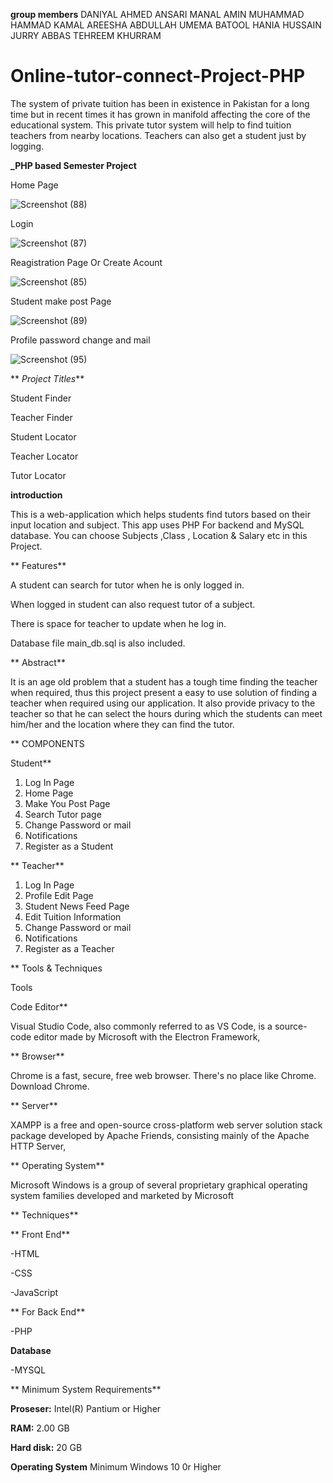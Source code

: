 **group members**
DANIYAL AHMED ANSARI
MANAL AMIN 
MUHAMMAD HAMMAD KAMAL 
AREESHA ABDULLAH
UMEMA BATOOL
HANIA HUSSAIN 
JURRY ABBAS
TEHREEM KHURRAM 

# Online-tutor-connect-Project-PHP
The system of private tuition has been in existence in Pakistan for a long time but in recent times it has grown in manifold affecting the core of the educational system. This private tutor system will help to find tuition teachers from nearby locations. Teachers can also get a student just by logging.

 **_PHP based Semester Project**
 
Home Page

![Screenshot (88)](https://github.com/naveedkhanworld/Online-Tutor-Finder-Project-PHP/assets/92101193/1fdf89b1-339e-4738-a77d-f6e39f3c7547)


Login

![Screenshot (87)](https://github.com/naveedkhanworld/Online-Tutor-Finder-Project-PHP/assets/92101193/783aa5d7-c79f-4eb7-9891-77408cf49fa8)

Reagistration Page Or Create Acount

![Screenshot (85)](https://github.com/naveedkhanworld/Online-Tutor-Finder-Project-PHP/assets/92101193/fb301381-ec17-4d82-85b3-0bef6f832607)

Student make post Page

![Screenshot (89)](https://github.com/naveedkhanworld/Online-Tutor-Finder-Project-PHP/assets/92101193/2eb0f094-89b8-448b-94fc-ac6bbe9bd74d)


Profile password change and mail

![Screenshot (95)](https://github.com/naveedkhanworld/Online-Tutor-Finder-Project-PHP/assets/92101193/8acaaec4-2bb8-43dc-9fa0-d95f54268651)



** _Project Titles_**

Student Finder 

Teacher Finder

Student Locator

Teacher Locator

Tutor Locator

 **introduction**
 
This is a web-application which helps students find tutors based on their input location and subject. This app uses PHP For backend and MySQL database. You can choose Subjects ,Class , Location & Salary etc in this Project.

** Features**

A student can search for tutor when he is only logged in.

When logged in student can also request tutor of a subject.

There is space for teacher to update when he log in.

Database file main_db.sql is also included.

** Abstract**

It is an age old problem that a student has a tough time finding the teacher when required, thus this project present a easy to use solution of finding a teacher when required using our application. It also provide privacy to the teacher so that he can select the hours during which the students can meet him/her and the location where they can find the tutor.

** COMPONENTS

Student**

1)	Log In Page
3)	Home Page
4)	Make You Post Page
5)	Search Tutor page
6)	Change Password or mail
7)	Notifications 
8)	Register as a Student

** Teacher**

1)	Log In Page
2)	Profile Edit Page
3)	Student News Feed Page
4)	Edit Tuition Information 
5)	Change Password or mail
6)	Notifications 
7)	Register as a Teacher
       
** Tools & Techniques

Tools

Code Editor**

Visual Studio Code, also commonly referred to as VS Code, is a source-code editor made by Microsoft with the Electron Framework,

** Browser**


Chrome is a fast, secure, free web browser. There's no place like Chrome. Download Chrome.


** Server**


XAMPP is a free and open-source cross-platform web server solution stack package developed by Apache Friends, consisting mainly of the Apache HTTP Server,


** Operating System**


Microsoft Windows is a group of several proprietary graphical operating system families developed and marketed by Microsoft


** Techniques**

** Front End**

-HTML

-CSS

-JavaScript

** For Back End**

-PHP

 **Database**

-MYSQL

** Minimum System Requirements**

**Proseser:**  	Intel(R) Pantium or Higher

**RAM:**   		2.00 GB

**Hard disk:**	20 GB

**Operating System**   Minimum Windows 10 0r Higher

